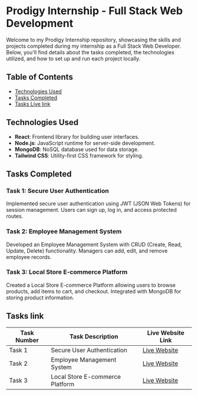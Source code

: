 # Prodigy Internship - Full Stack Web Development

Welcome to my Prodigy Internship repository, showcasing the skills and projects completed during my internship as a Full Stack Web Developer. Below, you'll find details about the tasks completed, the technologies utilized, and how to set up and run each project locally.

## Table of Contents

- [Technologies Used](#technologies-used)
- [Tasks Completed](#tasks-completed)
- [Tasks Live link](#Taskslink)


## Technologies Used

- **React**: Frontend library for building user interfaces.
- **Node.js**: JavaScript runtime for server-side development.
- **MongoDB**: NoSQL database used for data storage.
- **Tailwind CSS**: Utility-first CSS framework for styling.

## Tasks Completed

### Task 1: Secure User Authentication

Implemented secure user authentication using JWT (JSON Web Tokens) for session management. Users can sign up, log in, and access protected routes.

### Task 2: Employee Management System

Developed an Employee Management System with CRUD (Create, Read, Update, Delete) functionality. Managers can add, edit, and remove employee records.

### Task 3: Local Store E-commerce Platform

Created a Local Store E-commerce Platform allowing users to browse products, add items to cart, and checkout. Integrated with MongoDB for storing product information.



## Tasks link

| Task Number | Task Description                          | Live Website Link                                   |
|-------------|-------------------------------------------|-----------------------------------------------------|
| Task 1      | Secure User Authentication                | [Live Website](https://prodigy-internship-sigma.vercel.app)|
| Task 2      | Employee Management System                | [Live Website](https://prodigy-internship-fsii.vercel.app)|
| Task 3      | Local Store E-commerce Platform           | [Live Website](https://prodigy-internship-iii.vercel.app)|
